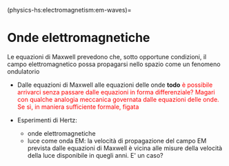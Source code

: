 (physics-hs:electromagnetism:em-waves)=
# Onde elettromagnetiche

Le equazioni di Maxwell prevedono che, sotto opportune condizioni, il campo elettromagnetico possa propagarsi nello spazio come un fenomeno ondulatorio

- Dalle equazioni di Maxwell alle equazioni delle onde **todo** <span style="color:red">è possibile arrivarci senza passare dalle equazioni in forma differenziale? Magari con qualche analogia meccanica governata dalle equazioni delle onde. Se sì, in maniera sufficiente formale, figata</span>

- Esperimenti di Hertz:
  - onde elettromagnetiche
  - luce come onda EM: la velocità di propagazione del campo EM prevista dalle equazioni di Maxwell è vicina alle misure della velocità della luce disponibile in quegli anni. E' un caso?
